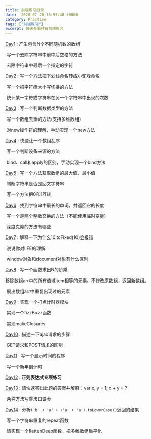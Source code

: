 ```yaml
---
title: 前端练习目录
date:  2020-07-20 10:55:48 +0800
category: Practise
tags: ["前端练习"]
excerpt: 快速查看往日前端练习
---
```




[Day1](https://dengqiqi.github.io/practise/2020/07/21/fe-practise.html)      :  产生包含N个不同随机数的数组

​				  写一个去除字符串中前中后空格的方法

​				  去除字符串中最后一个指定的字符

[Day2](https://dengqiqi.github.io/practise/2020/07/22/fe-practise.html)      :  写一个方法把下划线命名转成小驼峰命名

​				  写一个把字符串大小写切换的方法

​				  统计某一字符或字符串在另一个字符串中出现的次数

[Day3](https://dengqiqi.github.io/practise/2020/07/23/fe-practise.html)      :  写一个判断数据类型的方法

​				  写一个数组去重的方法(支持多维数组)

​				  对new操作符的理解，手动实现一个new方法

[Day4](https://dengqiqi.github.io/practise/2020/07/24/fe-practise.html)      :  快速让一个数组乱序

​				  写一个判断设备来源的方法

​				  bind、call和apply的区别，手动实现一个bind方法

[Day5](https://dengqiqi.github.io/practise/2020/07/25/fe-practise.html)      :  写一个方法获取数组的最大值、最小值

​				  判断字符串是否是回文字符串

​				  写一个方法把0和1互转

[Day6](https://dengqiqi.github.io/practise/2020/07/26/fe-practise.html)      :  找到字符串中最长的单词，并返回它的长度

​				  写一个是两个整数交换的方法（不能使用临时变量）

​				  深度克隆的方法有哪些

[Day7](https://dengqiqi.github.io/practise/2020/07/27/fe-practise.html)      :  解释一下为什么10.toFixed(10)会报错

​				  说说你对IIFE的理解

​				  window对象和document对象有什么区别

[Day8](https://dengqiqi.github.io/practise/2020/07/24/fe-practise.html)      :  写一个函数求出N的阶乘

​				  移除数组arr中的所有值域item相等的元素。不修改原数组，返回新数组。

​				  展出数组arr中重复出现过的元素

[Day9](https://dengqiqi.github.io/practise/2020/07/29/fe-practise.html)      :  实现一个打点计时器模块

​				  实现一个fizzBuzz函数

​				  实现makeClosures

[Day10](https://dengqiqi.github.io/practise/2020/07/30/fe-practise.html)    :  描述一下ajax请求的步骤

​				  GET请求和POST请求的区别

[Day11](https://dengqiqi.github.io/practise/2020/07/31/fe-practise.html)    :  写一个显示时间的程序

​				  写一个新年倒计时

[Day12](https://dengqiqi.github.io/practise/2020/08/01/fe-practise.html)    :  **正则表达式专项练习**

[Day13](https://dengqiqi.github.io/practise/2020/08/02/fe-practise.html)    :  请快速答出此题的答案并解释：var x, y = 1; x + y = ?

​				  两种方法写乘法口诀表

[Day14](https://dengqiqi.github.io/practise/2020/08/02/fe-practise.html)    :  分析`('b' + 'a' + +'a' + 'a').toLowerCase()`返回的结果

​				  写一个字符串重复的repeat函数

​				  请实现一个flattenDeep函数，把多维数组扁平化